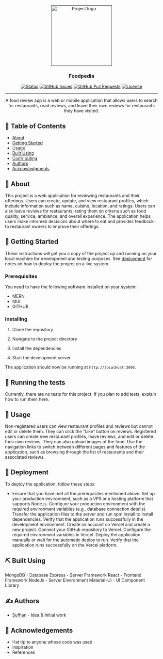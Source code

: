 <p align="center">
  <a href="" rel="noopener">
 <img width=200px height=200px src="https://i.imgur.com/6wj0hh6.jpg" alt="Project logo"></a>
</p>

<h3 align="center">Foodpedia</h3>

<div align="center">

[![Status](https://img.shields.io/badge/status-active-success.svg)]()
[![GitHub Issues](https://img.shields.io/github/issues/kylelobo/The-Documentation-Compendium.svg)](https://github.com/kylelobo/The-Documentation-Compendium/issues)
[![GitHub Pull Requests](https://img.shields.io/github/issues-pr/kylelobo/The-Documentation-Compendium.svg)](https://github.com/kylelobo/The-Documentation-Compendium/pulls)
[![License](https://img.shields.io/badge/license-MIT-blue.svg)](/LICENSE)

</div>

---

<p align="center">
A food review app is a web or mobile application that allows users to search for restaurants, read reviews, and leave their own reviews for restaurants they have visited. 
  <br>
</p>

## 📝 Table of Contents

- [About](#about)
- [Getting Started](#getting_started)
- [Usage](#usage)
- [Built Using](#built_using)
- [Contributing](../CONTRIBUTING.md)
- [Authors](#authors)
- [Acknowledgments](#acknowledgement)

## 🧐 About <a name = "about"></a>

This project is a web application for reviewing restaurants and their offerings. Users can create, update, and view restaurant profiles, which include information such as name, cuisine, location, and ratings. Users can also leave reviews for restaurants, rating them on criteria such as food quality, service, ambiance, and overall experience. The application helps users make informed decisions about where to eat and provides feedback to restaurant owners to improve their offerings.

## 🏁 Getting Started <a name = "getting_started"></a>

These instructions will get you a copy of the project up and running on your local machine for development and testing purposes. See [deployment](#deployment) for notes on how to deploy the project on a live system.

### Prerequisites

You need to have the following software installed on your system:

- MERN
- MUI 
- GITHUB


### Installing

1. Clone the repository

2. Navigate to the project directory

3. Install the dependencies

4. Start the development server

The application should now be running at `http://localhost:3000`.

## 🔧 Running the tests <a name = "tests"></a>

Currently, there are no tests for this project. If you plan to add tests, explain how to run them here.

## 🎈 Usage <a name="usage"></a>

Non-registered users can view restaurant profiles and reviews but cannot edit or delete them. They can click the "Like" button on reviews.
Registered users can create new restaurant profiles, leave reviews, and edit or delete their own reviews. They can also upload images of the food.
Use the navigation links to switch between different pages and features of the application, such as browsing through the list of restaurants and their associated reviews.

## 🚀 Deployment <a name = "deployment"></a>

To deploy the application, follow these steps:

- Ensure that you have met all the prerequisites mentioned above.
Set up your production environment, such as a VPS or a hosting platform that supports Node.js.
Configure your production environment with the required environment variables (e.g., database connection details).
Transfer the application files to the server and run npm install to install dependencies.
Verify that the application runs successfully in the development environment.
Create an account on Vercel and create a new project.
Connect your GitHub repository to Vercel.
Configure the required environment variables in Vercel.
Deploy the application manually or wait for the automatic deploy to run.
Verify that the application runs successfully on the Vercel platform.


## ⛏️ Built Using <a name = "built_using"></a>

MongoDB - Database
Express - Server Framework
React - Frontend Framework
NodeJs - Server Environment
Material-UI - UI Component Library

## ✍️ Authors <a name = "authors"></a>

- [Suffian](https://github.com/mdsuffian83/Foodpedia) - Idea & Initial work

## 🎉 Acknowledgements <a name = "acknowledgement"></a>

- Hat tip to anyone whose code was used
- Inspiration
- References

